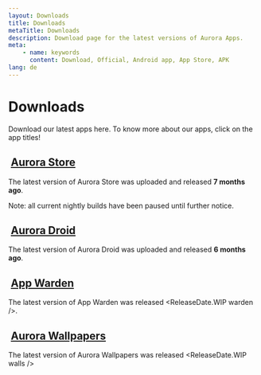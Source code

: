 ```yaml
---
layout: Downloads
title: Downloads
metaTitle: Downloads
description: Download page for the latest versions of Aurora Apps.
meta:
    - name: keywords
      content: Download, Official, Android app, App Store, APK
lang: de
---
```


# Downloads <cloud-download-icon size="38px" color="#b071e3" />

Download our latest apps here. To know more about our apps, click on the app titles!

## <img class="headerLogo" :src="$withBase('/icons/aurora_store.png')"> [Aurora Store](/download/AuroraStore/)

The latest version of Aurora Store was uploaded <ReleaseDate store /> and released **7 months ago**.

Note: all current nightly builds have been paused until further notice.

<DownloadButtons storeStable storeNightly />

<AuroraChangelogs store />

## <img class="headerLogo" :src="$withBase('/icons/aurora_droid.png')"> [Aurora Droid](/download/AuroraDroid/)

The latest version of Aurora Droid was uploaded <ReleaseDate droid /> and released **6 months ago**.

<DownloadButtons droidStable droidNightly />

<AuroraChangelogs droid />

## <img class="headerLogo" :src="$withBase('/icons/app_warden.png')"> [App Warden](/download/AppWarden/)

The latest version of App Warden was released <ReleaseDate.WIP warden />.

<DownloadButtons warden />

<AuroraChangelogs warden />

## <img class="headerLogo" :src="$withBase('/icons/aurora_wallpapers.png')"> [Aurora Wallpapers](/download/AuroraWallpapers/)

The latest version of Aurora Wallpapers was released <ReleaseDate.WIP walls />

<DownloadButtons walls />

<AuroraChangelogs walls />
